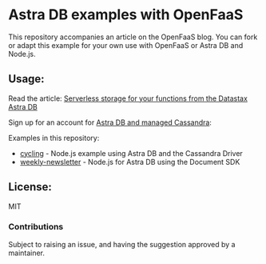 Astra DB examples with OpenFaaS
===============================

This repository accompanies an article on the OpenFaaS blog. You can fork or adapt this example for your own use with OpenFaaS or Astra DB and Node.js.

## Usage:

Read the article: [Serverless storage for your functions from the Datastax Astra DB](https://www.openfaas.com/blog/faas-storage-cassandra-astra/)

Sign up for an account for [Astra DB and managed Cassandra](https://dtsx.io/2VYD4I4): 

Examples in this repository:

* [cycling](/cycling/) - Node.js example using Astra DB and the Cassandra Driver
* [weekly-newsletter](/weekly-newsletter/) - Node.js for Astra DB using the Document SDK


## License: 

MIT

### Contributions

Subject to raising an issue, and having the suggestion approved by a maintainer.
